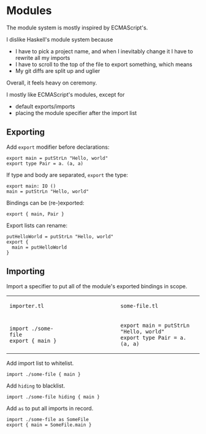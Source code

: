 # Modules
The module system is mostly inspired by ECMAScript's.

I dislike Haskell's module system because
- I have to pick a project name, and when I inevitably change it I have to rewrite all my imports
- I have to scroll to the top of the file to export something, which means
- My git diffs are split up and uglier

Overall, it feels heavy on ceremony.

I mostly like ECMAScript's modules, except for
- default exports/imports
- placing the module specifier after the import list

## Exporting
Add `export` modifier before declarations:
```
export main = putStrLn "Hello, world"
export type Pair = a. (a, a)
```

If type and body are separated, `export` the type:
```
export main: IO ()
main = putStrLn "Hello, world"
```

Bindings can be (re-)exported:
```
export { main, Pair }
```

Export lists can rename:
```
putHelloWorld = putStrLn "Hello, world"
export {
  main = putHelloWorld
}
```

## Importing

Import a specifier to put all of the module's exported bindings in scope.

<table>
<tr>
<td>

`importer.tl`

</td>
<td>

`some-file.tl`

</td>
</tr>
<tr>
<td>

```
import ./some-file                       
export { main }
```

</td>
<td>

```
export main = putStrLn "Hello, world"    
export type Pair = a. (a, a)
```

</td>
</tr>
</table>

Add import list to whitelist.
```
import ./some-file { main }
```

Add `hiding` to blacklist.
```
import ./some-file hiding { main }
```

Add `as` to put all imports in record.
```
import ./some-file as SomeFile
export { main = SomeFile.main }
```
